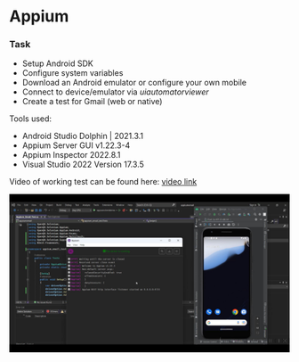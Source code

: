 # Appium

### Task

- Setup Android SDK
- Configure system variables
- Download an Android emulator or configure your own mobile
- Connect to device/emulator via *uiautomatorviewer*
- Create a test for Gmail (web or native)  

Tools used:
- Android Studio Dolphin | 2021.3.1
- Appium Server GUI v1.22.3-4
- Appium Inspector 2022.8.1
- Visual Studio 2022 Version 17.3.5

Video of working test can be found here: [video link](https://drive.google.com/file/d/1zGG725PK_JMXgIgLuvHiPZnbDocAak9o/)  
 
![Test_Screenshot](/test_screenshot.jpg "test")
